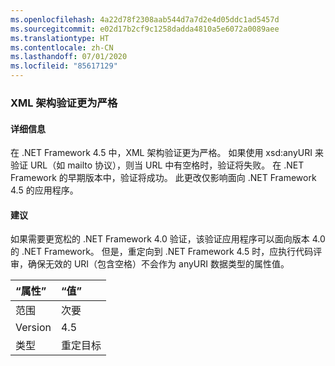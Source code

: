 ```yaml
---
ms.openlocfilehash: 4a22d78f2308aab544d7a7d2e4d05ddc1ad5457d
ms.sourcegitcommit: e02d17b2cf9c1258dadda4810a5e6072a0089aee
ms.translationtype: HT
ms.contentlocale: zh-CN
ms.lasthandoff: 07/01/2020
ms.locfileid: "85617129"
---
```

### <a name="xml-schema-validation-is-stricter"></a>XML 架构验证更为严格

#### <a name="details"></a>详细信息

在 .NET Framework 4.5 中，XML 架构验证更为严格。 如果使用 xsd:anyURI 来验证 URL（如 mailto 协议），则当 URL 中有空格时，验证将失败。 在 .NET Framework 的早期版本中，验证将成功。 此更改仅影响面向 .NET Framework 4.5 的应用程序。

#### <a name="suggestion"></a>建议

如果需要更宽松的 .NET Framework 4.0 验证，该验证应用程序可以面向版本 4.0 的 .NET Framework。 但是，重定向到 .NET Framework 4.5 时，应执行代码评审，确保无效的 URI（包含空格）不会作为 anyURI 数据类型的属性值。

| “属性”    | “值”       |
|:--------|:------------|
| 范围   | 次要       |
| Version | 4.5         |
| 类型    | 重定目标 |
